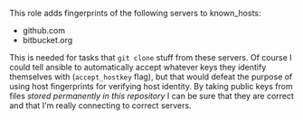 This role adds fingerprints of the following servers to known_hosts:
- github.com
- bitbucket.org

This is needed for tasks that `git clone` stuff from these servers.
Of course I could tell ansible to automatically accept whatever keys
they identify themselves with (`accept_hostkey` flag), but that would
defeat the purpose of using host fingerprints for verifying host identity.
By taking public keys from files *stored permanently in this repository*
I can be sure that they are correct and that I'm really connecting to
correct servers.
